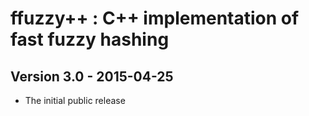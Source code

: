 ffuzzy++ : C++ implementation of fast fuzzy hashing
====================================================


Version 3.0 - 2015-04-25
-------------------------

*	The initial public release
